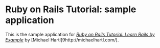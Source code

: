 
# Ruby on Rails Tutorial: sample application

This is the sample application for
[*Ruby on Rails Tutorial: Learn Rails by Example*](http://railstutorial.org/)
by [Michael Hartl]9http://michaelhartl.com/).
